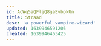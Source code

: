 ```yaml
---
id: AcWq5aQFljQ8gaEvbpkUn
title: Straad
desc: 'a powerful vampire-wizard'
updated: 1639946591205
created: 1639946463425
---
```


